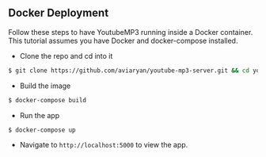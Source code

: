 ## Docker Deployment

Follow these steps to have YoutubeMP3 running inside a Docker container.
This tutorial assumes you have Docker and docker-compose installed.

* Clone the repo and cd into it

```sh
$ git clone https://github.com/aviaryan/youtube-mp3-server.git && cd youtube-mp3-server
```

* Build the image

```sh
$ docker-compose build
```

* Run the app

```sh
$ docker-compose up
```

* Navigate to `http://localhost:5000` to view the app.
